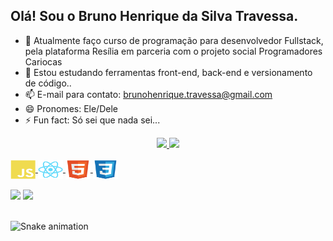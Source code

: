 ## Olá! Sou o Bruno Henrique da Silva Travessa.
- 🔭 Atualmente faço curso de programação para desenvolvedor Fullstack, pela plataforma Resília em parceria com o projeto social Programadores Cariocas
- 🌱 Estou estudando ferramentas front-end, back-end e versionamento de código..
- 📫 E-mail para contato: brunohenrique.travessa@gmail.com
- 😄 Pronomes: Ele/Dele
- ⚡ Fun fact: Só sei que nada sei...

<div align="center">
  <a href="https://github.com/brunonavarone">
  <img height="180em" src="https://github-readme-stats.vercel.app/api?username=brunonavarone&show_icons=true&theme=dark&include_all_commits=true&count_private=true"/>
  <img height="180em" src="https://github-readme-stats.vercel.app/api/top-langs/?username=brunonavarone&layout=compact&langs_count=7&theme=dark"/>
</div>

<div style="display: inline_block"><br>
  <img align="center" alt="Rafa-Js" height="30" width="40" src="https://raw.githubusercontent.com/devicons/devicon/master/icons/javascript/javascript-plain.svg">
  <img align="center" alt="Rafa-React" height="30" width="40" src="https://raw.githubusercontent.com/devicons/devicon/master/icons/react/react-original.svg">
  <img align="center" alt="Rafa-HTML" height="30" width="40" src="https://raw.githubusercontent.com/devicons/devicon/master/icons/html5/html5-original.svg">
  <img align="center" alt="Rafa-CSS" height="30" width="40" src="https://raw.githubusercontent.com/devicons/devicon/master/icons/css3/css3-original.svg">
</div>
<br>

<div> 
  <a href="https://instagram.com/brunonavarone" target="_blank"><img src="https://img.shields.io/badge/-Instagram-%23E4405F?style=for-the-badge&logo=instagram&logoColor=white" target="_blank"></a>
  <a href=https://www.linkedin.com/in/bruno-henrique-travessa/" target="_blank"><img src="https://img.shields.io/badge/-LinkedIn-%230077B5?style=for-the-badge&logo=linkedin&logoColor=white" target="_blank"></a>
  <br><br>
 
  
  ![Snake animation](https://github.com/brunonavarone/brunonavarone/output/github-contribution-grid-snake.svg)
 
</div>

